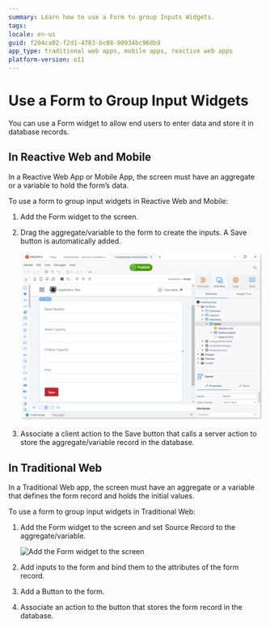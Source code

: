 ```yaml
---
summary: Learn how to use a Form to group Inputs Widgets.
tags:
locale: en-us
guid: f204ca02-f2d1-4783-bc88-90934bc968b9
app_type: traditional web apps, mobile apps, reactive web apps
platform-version: o11
---
```


# Use a Form to Group Input Widgets

You can use a Form widget to allow end users to enter data and store it in database records.

## In Reactive Web and Mobile

In a Reactive Web App or Mobile App, the screen must have an aggregate or a variable to hold the form’s data.

To use a form to group input widgets in Reactive Web and Mobile:

1. Add the Form widget to the screen.

1. Drag the aggregate/variable to the form to create the inputs. A Save button is automatically added. 

    ![Drag the aggregate or variable to the form](images/form-use-mobile.png)

1. Associate a client action to the Save button that calls a server action to store the aggregate/variable record in the database. 

## In Traditional Web

In a Traditional Web app, the screen must have an aggregate or a variable that defines the form record and holds the initial values.

To use a form to group input widgets in Traditional Web:

1. Add the Form widget to the screen and set Source Record to the aggregate/variable.

    ![Add the Form widget to the screen](images/form-use-web.png) 

1. Add inputs to the form and bind them to the attributes of the form record.

1. Add a Button to the form.

1. Associate an action to the button that stores the form record in the database. 
